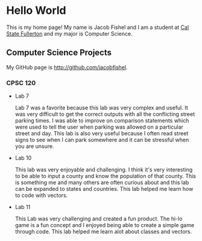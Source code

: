# Hello World


This is my home page! My name is Jacob Fishel and I am a student at [Cal State Fullerton](http://www.fullerton.edu/) and my major is Computer Science.


## Computer Science Projects


My GitHub page is http://github.com/jacobfishel.


### CPSC 120


* Lab 7


   Lab 7 was a favorite because this lab was very complex and useful. It was very difficult to get the correct outputs with all the conflicting street parking times. I was able to improve on comparison statements which were used to tell the user when parking was allowed on a particular street and day. This lab is also very useful because I often read street signs to see when I can park somewhere and it can be stressful when you are unsure.


* Lab 10


   This lab was very enjoyable and challenging. I think it's very interesting to be able to input a county and know the population of that county. This is something me and many others are often curious about and this lab can be expanded to states and countries. This lab helped me learn how to code with vectors.


* Lab 11


   This Lab was very challenging and created a fun product. The hi-lo game is a fun concept and I enjoyed being able to create a simple game through code. This lab helped me learn alot about classes and vectors.



